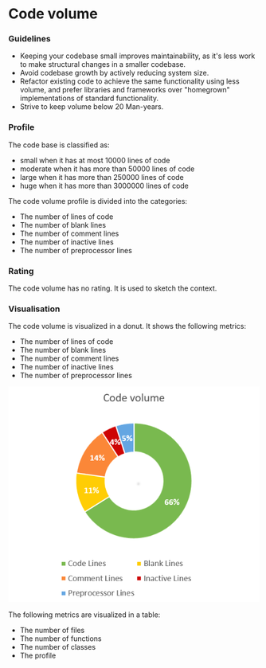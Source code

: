 # Code volume

### Guidelines

* Keeping your codebase small improves maintainability, as it's less work to make structural changes in a smaller codebase.
* Avoid codebase growth by actively reducing system size.
* Refactor existing code to achieve the same functionality using less volume, and prefer libraries and frameworks over "homegrown" implementations of standard functionality.
* Strive to keep volume below 20 Man-years.

### Profile

The code base is classified as:

* small when it has at most 10000 lines of code
* moderate when it has more than 50000 lines of code
* large when it has more than  250000 lines of code
* huge when it has more than  3000000 lines of code

The code volume profile is divided into the categories:

* The number of lines of code
* The number of blank lines
* The number of comment lines
* The number of inactive lines
* The number of preprocessor lines

### Rating

The code volume has no rating. It is used to sketch the context.

### Visualisation

The code volume is visualized in a donut.
It shows the following metrics:
* The number of lines of code
* The number of blank lines
* The number of comment lines
* The number of inactive lines
* The number of preprocessor lines

![function size](../images/code_volume.png)

The following metrics are visualized in a table:

* The number of files
* The number of functions
* The number of classes
* The profile